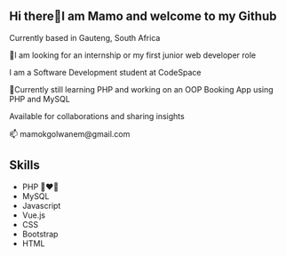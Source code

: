 <h2>Hi there👋I am Mamo and welcome to my Github</h2>
<p>Currently based in Gauteng, South Africa</p>
<p>🔭I am looking for an internship or my first junior web developer role</p>
<p>I am a Software Development student at CodeSpace</p>
<p>🌱Currently still learning PHP and working on an OOP Booking App using PHP and MySQL</p>
<p> Available for collaborations and sharing insights</p>
<p>📫 mamokgolwanem@gmail.com</p>
<h2>Skills</h2>
<ul>
 <li>PHP 👩‍❤️‍👨</li>
 <li>MySQL </li>
<li>Javascript </li>
<li> Vue.js </li>
<li> CSS </li>
<li> Bootstrap </li>
<li>HTML</li>
</ul>

